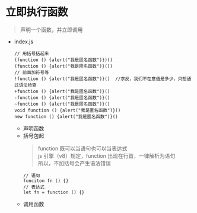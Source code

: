 # 立即执行函数

> 声明一个函数，并立即调用

* index.js
    ~~~
    // 用括号括起来
    (function () {alert("我是匿名函数")})()
    (function () {alert("我是匿名函数")}())
    // 前面加符号等
    !function () {alert("我是匿名函数")}()  //求反，我们不在意值是多少，只想通过语法检查
    +function () {alert("我是匿名函数")}() 
    -function () {alert("我是匿名函数")}() 
    ~function () {alert("我是匿名函数")}() 
    void function () {alert("我是匿名函数")}() 
    new function () {alert("我是匿名函数")}() 
    ~~~

    * 声明函数
    * 括号包起
        > function 既可以当语句也可以当表达式  
          js 引擎（v8）规定，function 出现在行首，一律解析为语句  
          所以，不加括号会产生语法错误
        ~~~
        // 语句
        funciton fn () {}
        // 表达式
        let fn = function () {}
        ~~~
    * 调用函数
